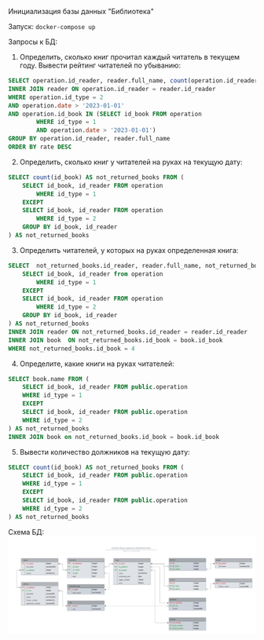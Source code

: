 Инициализация базы данных "Библиотека"

Запуск: `docker-compose up`

Запросы к БД:  
1) Определить, сколько книг прочитал каждый читатель в текущем году. Вывести рейтинг читателей по убыванию:  
```sql
SELECT operation.id_reader, reader.full_name, count(operation.id_reader) AS rate FROM operation 
INNER JOIN reader ON operation.id_reader = reader.id_reader
WHERE operation.id_type = 2 
AND operation.date > '2023-01-01' 
AND operation.id_book IN (SELECT id_book FROM operation 
		WHERE id_type = 1 
		AND operation.date > '2023-01-01') 
GROUP BY operation.id_reader, reader.full_name
ORDER BY rate DESC
```  
2) Определить, сколько книг у читателей на руках на текущую дату:  
```sql
SELECT count(id_book) AS not_returned_books FROM (
	SELECT id_book, id_reader FROM operation
		WHERE id_type = 1
	EXCEPT 
	SELECT id_book, id_reader FROM operation
		WHERE id_type = 2
	GROUP BY id_book, id_reader
) AS not_returned_books
```  
3) Определить читателей, у которых на руках определенная книга:  
```sql
SELECT  not_returned_books.id_reader, reader.full_name, not_returned_books.id_book, book.name FROM (
	SELECT id_book, id_reader from operation
		WHERE id_type = 1
	EXCEPT 
	SELECT id_book, id_reader FROM operation
		WHERE id_type = 2
	GROUP BY id_book, id_reader
) AS not_returned_books
INNER JOIN reader ON not_returned_books.id_reader = reader.id_reader
INNER JOIN book  ON not_returned_books.id_book = book.id_book
WHERE not_returned_books.id_book = 4
``` 
4) Определите, какие книги на руках читателей:  
```sql
SELECT book.name FROM (
	SELECT id_book, id_reader FROM public.operation
	WHERE id_type = 1
	EXCEPT 
	SELECT id_book, id_reader FROM public.operation
	WHERE id_type = 2
) AS not_returned_books
INNER JOIN book on not_returned_books.id_book = book.id_book
```  
5) Вывести количество должников на текущую дату:  
```sql
SELECT count(id_book) AS not_returned_books FROM (
	SELECT id_book, id_reader FROM public.operation
	WHERE id_type = 1
	EXCEPT 
	SELECT id_book, id_reader FROM public.operation
	WHERE id_type = 2
) AS not_returned_books
```  


Схема БД: ![Схема БД "Библиотека""](theLibrary.jpeg)




